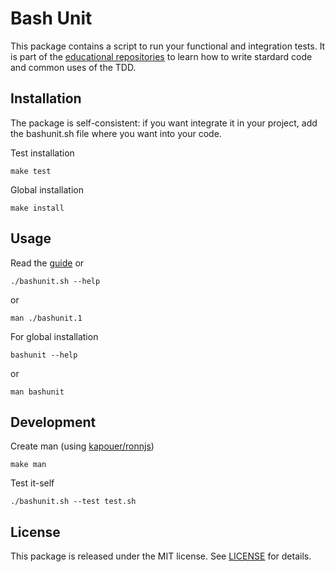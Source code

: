 # Bash Unit

This package contains a script to run your functional and integration tests.
It is part of the [educational repositories](https://github.com/pandle/materials) to learn how to write stardard code and common uses of the TDD.

## Installation

The package is self-consistent: if you want integrate it in your project, add the bashunit.sh file where you want into your code.

Test installation

    make test

Global installation

    make install

## Usage

Read the [guide](bashunit.1.md) or

    ./bashunit.sh --help

or

    man ./bashunit.1

For global installation

    bashunit --help

or

    man bashunit

## Development

Create man (using [kapouer/ronnjs](https://github.com/kapouer/ronnjs))

    make man

Test it-self

    ./bashunit.sh --test test.sh

## License

This package is released under the MIT license.  See [LICENSE](LICENSE) for details.

